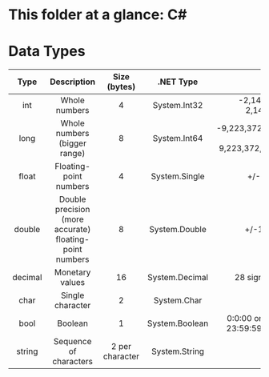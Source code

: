 # This folder at a glance: C#

# Data Types
| Type | Description | Size (bytes) | .NET Type | Range
| :---: | :---: | :---: | :---: | :---: 
| int | Whole numbers | 4 | System.Int32 | -2,147,483,648 to 2,147,483,647
| long | Whole numbers (bigger range) | 8 | System.Int64 | -9,223,372,036,854,775,808 to 9,223,372,036,854,775,807
| float | Floating-point numbers | 4 | System.Single | +/-3.4x10^38
| double | Double precision (more accurate) floating-point numbers | 8 | System.Double | +/-1.7x10^308
| decimal | Monetary values | 16 | System.Decimal | 28 significant figures
| char | Single character | 2 | System.Char | N/A
| bool | Boolean | 1 | System.Boolean | 0:0:00 on 01/01/0001 to 23:59:59 on 12/31/9999
| string | Sequence of characters | 2 per character | System.String | N/A
